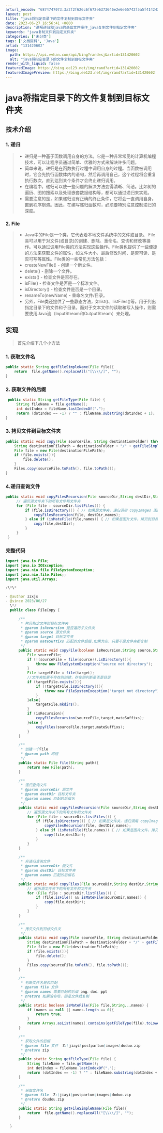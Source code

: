 ```yaml
---
arturl_encode: "6874747073:3a2f2f626c6f672e6373646e2e6e65742f5a5f414243445a2f:61727469636c652f64657461696c732f313331343230363032"
layout: post
title: "java将指定目录下的文件复制到目标文件夹"
date: 2023-06-27 16:56:41 +0800
description: "讲解递归和java的基础文件操作_java复制文件到指定文件夹"
keywords: "java复制文件到指定文件夹"
categories: ['未分类']
tags: ['文档资料', 'Java']
artid: "131420602"
image:
  path: https://api.vvhan.com/api/bing?rand=sj&artid=131420602
  alt: "java将指定目录下的文件复制到目标文件夹"
render_with_liquid: false
featuredImage: https://bing.ee123.net/img/rand?artid=131420602
featuredImagePreview: https://bing.ee123.net/img/rand?artid=131420602
---
```


# java将指定目录下的文件复制到目标文件夹

## 技术介绍

### 1. 递归

> * 递归是一种基于函数调用自身的方法。它是一种非常常见的计算机编程技术，可以让程序员通过简单、优雅的方式来解决许多问题。
> * 简单来说，递归是在函数执行过程中调用自身的过程。当函数被调用时，它会先执行函数体内的语句，然后再调用自己，这个过程将会重复执行数次，直到达到某个条件才会终止递归调用。
> * 在编程中，递归可以使一些问题的解决方法变得清晰、简洁。比如树的遍历、图的搜索以及处理嵌套数据结构等，都可以通过递归来实现。
> * 需要注意的是，如果递归没有正确的终止条件，它将会一直调用自身，直到程序崩溃。因此，在编写递归函数时，必须要特别注意控制递归的深度。

### 2. File

> * Java中的File是一个类，它代表着本地文件系统中的文件或目录。 File类可以用于对文件(或目录)的创建、删除、重命名、查询和修改等操作。可以通过调用File类的方法实现这些操作。File类也提供了一些便捷的方法来获取文件的属性，如文件大小、最后修改时间、是否可读、是否可写等属性。File类的一些常见方法包括：
> * createNewFile() - 创建一个新文件。
> * delete() - 删除一个文件。
> * exists() - 检查文件是否存在。
> * isFile() - 检查文件是否是一个标准文件。
> * isDirectory() - 检查文件是否是一个目录。
> * renameTo(newName) - 重命名文件/目录。
> * 另外，File类还提供了一些静态方法，如list()、listFiles()等，用于列出指定目录下的文件和子目录。而对于文本文件的读取和写入操作，则需要使用Java流（InputStream和OutputStream）来处理。

## 实现

> 首先介绍下几个小方法

### 1. 获取文件名

```java
public static String getFileSimpleName(File file){
    return  file.getName().replaceAll("[\\\\/]", "");
}

```

### 2. 获取文件的后缀

```java
 public static String getFileType(File file) {
     String fileName = file.getName();
     int dotIndex = fileName.lastIndexOf(".");
     return (dotIndex == -1) ? "" : fileName.substring(dotIndex + 1);
}

```

### 3. 拷贝文件到目标文件夹

```java
public static void copy(File sourceFile, String destinationFolder) throws IOException {
    String destinationFilePath = destinationFolder + "/" + getFileSimpleName(sourceFile);
    File file = new File(destinationFilePath);
    if (file.exists()){
        file.delete();
    }
    Files.copy(sourceFile.toPath(), file.toPath());
}

```

### 4.递归查询文件

```java
public static void copyFilesRecursion(File sourceDir,String destDir,String...names) throws IOException {
     // 遍历源文件夹下的所有文件和文件夹
     for (File file : sourceDir.listFiles()) {
         if (file.isDirectory()) { // 如果是文件夹，递归调用 copyImages 函数
             copyFilesRecursion(file, destDir,names);
         } else if (isMateFile(file,names)) { // 如果是图片文件，拷贝到目标文件夹中
             copy(file,destDir);
         }
     }
 }

```

### 完整代码

```java
import java.io.File;
import java.io.IOException;
import java.nio.file.FileSystemException;
import java.nio.file.Files;;
import java.util.Arrays;

/\*\*

- @author zzxjs
- @since 2023/06/27
  \*/
  public class FileCopy {

      /**
       * 拷贝指定文件到目标文件夹
       * @param isRecursion 是否遍历子文件夹
       * @param source 源文件夹
       * @param target 目标文件夹
       * @param mateSuffixs 匹配的文件后缀,如果为空，只要不是文件夹都复制
       */
      public static void copyFile(boolean isRecursion,String source,String target,String...mateSuffixs) throws Exception {
          File sourceFile;
          if (!(sourceFile = file(source)).isDirectory()){
              throw new FileSystemException("source not directory");
          }
          File targetFile = file(target);
          //文件夹如果不存在则创建，存在则判断是否是目录
          if (targetFile.exists()){
              if (!targetFile.isDirectory()){
                  throw new FileSystemException("target not directory");
              }
          }else{
              targetFile.mkdirs();
          }
          if (isRecursion){
              copyFilesRecursion(sourceFile,target,mateSuffixs);
          }else {
              copyFiles(sourceFile,target,mateSuffixs);
          }
      }

      /**
       * 创建一个File
       * @param path 路径
       */
      public static File file(String path){
          return new File(path);
      }

      /**
       * 递归查询文件
       * @param sourceDir 源文件
       * @param destDir 目标文件夹
       * @param names 匹配的后缀名
       */
      public static void copyFilesRecursion(File sourceDir,String destDir,String...names) throws IOException {
          // 遍历源文件夹下的所有文件和文件夹
          for (File file : sourceDir.listFiles()) {
              if (file.isDirectory()) { // 如果是文件夹，递归调用 copyImages 函数
                  copyFilesRecursion(file, destDir,names);
              } else if (isMateFile(file,names)) { // 如果是图片文件，拷贝到目标文件夹中
                  copy(file,destDir);
              }
          }
      }

      /**
       * 非递归查询文件
       * @param sourceDir 源文件
       * @param destDir 目标文件夹
       * @param names 匹配的后缀名
       */
      public static void copyFiles(File sourceDir,String destDir,String...names) throws IOException {
          // 遍历源文件夹下的所有文件和文件夹
          for (File file : sourceDir.listFiles()) {
              if (file.isFile() && isMateFile(sourceDir,names)) {
                  copy(file,destDir);
              }
          }
      }

      /**
       * 拷贝文件到目标文件夹
       */
      public static void copy(File sourceFile, String destinationFolder) throws IOException {
          String destinationFilePath = destinationFolder + "/" + getFileSimpleName(sourceFile);
          File file = new File(destinationFilePath);
          if (file.exists()){
              file.delete();
          }
          Files.copy(sourceFile.toPath(), file.toPath());
      }

      /**
       * 判断文件名是否匹配
       * @param file 文件
       * @param names 需要匹配的后缀 png、doc、ppt
       * @return 如果没有填，则是文件就复制
       */
      public static boolean isMateFile(File file,String...names) {
          if (names == null || names.length == 0){
              return true;
          }
          return Arrays.asList(names).contains(getFileType(file).toLowerCase());
      }

      /**
       * 获取文件的后缀
       * @param file 文件  Z:\jiayi\postpartum\images\doduo.zip
       * @return zip
       */
      public static String getFileType(File file) {
          String fileName = file.getName();
          int dotIndex = fileName.lastIndexOf(".");
          return (dotIndex == -1) ? "" : fileName.substring(dotIndex + 1);
      }

      /**
       * 获取文件名
       * @param file  Z:\jiayi\postpartum\images\doduo.zip
       * @return doudou.zip
       */
      public static String getFileSimpleName(File file){
          return  file.getName().replaceAll("[\\\\/]", "");
      }

  }


```